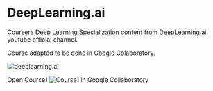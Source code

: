 # DeepLearning.ai 
Coursera Deep Learning Specialization content from DeepLearning.ai youtube official channel.

Course adapted to be done in Google Colaboratory.

![deeplearning.ai](https://raw.githubusercontent.com/Giffy/Coursera-DeepLearningSpecialization/master/images/deeplearningai.png)

Open Course1 ![Course1](https://colab.research.google.com/github/Giffy/Coursera-DeepLearningSpecialization/blob/master/Coursera_Deep_Learning_Specialization.ipynb) in Google Collaboratory
